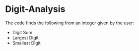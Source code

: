 # Digit-Analysis
The code finds the following from an integer given by the user:<br>
* Digit Sum
* Largest Digit
* Smallest Digit
